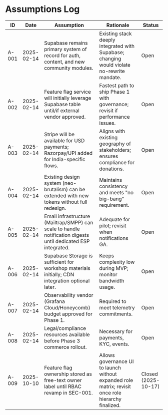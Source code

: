 # Assumptions Log

| ID | Date | Assumption | Rationale | Status |
| --- | --- | --- | --- | --- |
| A-001 | 2025-02-14 | Supabase remains primary system of record for auth, content, and new community modules. | Existing stack deeply integrated with Supabase; changing would violate no-rewrite mandate. | Open |
| A-002 | 2025-02-14 | Feature flag service will initially leverage Supabase table until/if external vendor approved. | Fastest path to ship Phase 1 with governance; revisit if performance issues. | Open |
| A-003 | 2025-02-14 | Stripe will be available for USD payments; Razorpay/UPI added for India-specific flows. | Aligns with existing geography of stakeholders; ensures compliance for donations. | Open |
| A-004 | 2025-02-14 | Existing design system (neo-brutalism) can be extended with new tokens without full redesign. | Maintains consistency and meets "no big-bang" requirement. | Open |
| A-005 | 2025-02-14 | Email infrastructure (Mailtrap/SMPP) can scale to handle notification digests until dedicated ESP integrated. | Adequate for pilot; revisit when notifications GA. | Open |
| A-006 | 2025-02-14 | Supabase Storage is sufficient for workshop materials initially; CDN integration optional later. | Keeps complexity low during MVP; monitor bandwidth usage. | Open |
| A-007 | 2025-02-14 | Observability vendor (Grafana Cloud/Honeycomb) budget approved for Phase 1. | Required to meet telemetry commitments. | Open |
| A-008 | 2025-02-14 | Legal/compliance resources available before Phase 3 commerce rollout. | Necessary for payments, KYC, events. | Open |
| A-009 | 2025-10-10 | Feature flag ownership stored as free-text owner label until RBAC revamp in SEC-001. | Allows governance UI to launch without expanded role matrix; revisit once role hierarchy finalized. | Closed (2025-10-17) |
